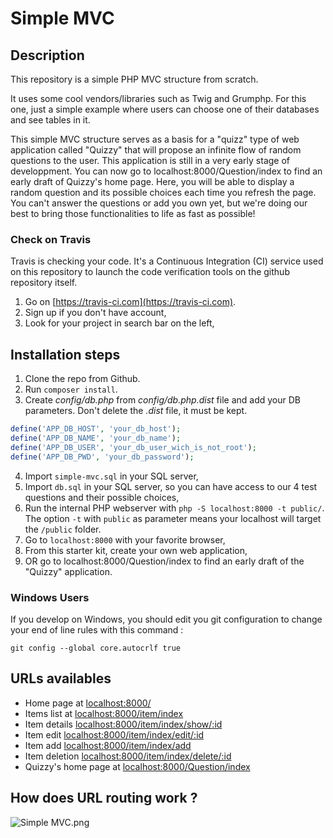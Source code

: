 # Simple MVC

## Description

This repository is a simple PHP MVC structure from scratch.

It uses some cool vendors/libraries such as Twig and Grumphp.
For this one, just a simple example where users can choose one of their databases and see tables in it.

This simple MVC structure serves as a basis for a "quizz" type of web application called "Quizzy" that will propose an infinite flow of random questions to the user. This application is still in a very early stage of developpment. You can now go to localhost:8000/Question/index to find an early draft of Quizzy's home page. Here, you will be able to display a random question and its possible choices each time you refresh the page. You can't answer the questions or add you own yet, but we're doing our best to bring those functionalities to life as fast as possible!


### Check on Travis

Travis is checking your code. It's a Continuous Integration (CI) service used on this repository to launch the code verification tools on the github repository itself.

1. Go on [https://travis-ci.com](https://travis-ci.com).
2. Sign up if you don't have account,
3. Look for your project in search bar on the left,

## Installation steps

1. Clone the repo from Github.
2. Run `composer install`.
3. Create *config/db.php* from *config/db.php.dist* file and add your DB parameters. Don't delete the *.dist* file, it must be kept.
```php
define('APP_DB_HOST', 'your_db_host');
define('APP_DB_NAME', 'your_db_name');
define('APP_DB_USER', 'your_db_user_wich_is_not_root');
define('APP_DB_PWD', 'your_db_password');
```
4. Import `simple-mvc.sql` in your SQL server,
5. Import `db.sql` in your SQL server, so you can have access to our 4 test questions and their possible choices,
6. Run the internal PHP webserver with `php -S localhost:8000 -t public/`. The option `-t` with `public` as parameter means your localhost will target the `/public` folder.
7. Go to `localhost:8000` with your favorite browser,
8. From this starter kit, create your own web application,
9. OR go to localhost:8000/Question/index to find an early draft of the "Quizzy" application.

### Windows Users

If you develop on Windows, you should edit you git configuration to change your end of line rules with this command :

`git config --global core.autocrlf true`

## URLs availables

* Home page at [localhost:8000/](localhost:8000/)
* Items list at [localhost:8000/item/index](localhost:8000/item/index)
* Item details [localhost:8000/item/index/show/:id](localhost:8000/item/show/2)
* Item edit [localhost:8000/item/index/edit/:id](localhost:8000/item/edit/2)
* Item add [localhost:8000/item/index/add](localhost:8000/item/add)
* Item deletion [localhost:8000/item/index/delete/:id](localhost:8000/item/delete/2)
* Quizzy's home page at [localhost:8000/Question/index](localhost:8000/Question/index)

## How does URL routing work ?

![Simple MVC.png](https://raw.githubusercontent.com/WildCodeSchool/simple-mvc/master/Simple%20-%20MVC.png)
